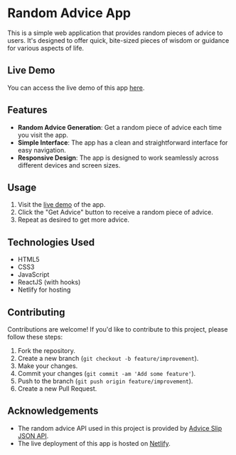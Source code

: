 # Random Advice App

This is a simple web application that provides random pieces of advice to users. It's designed to offer quick, bite-sized pieces of wisdom or guidance for various aspects of life.

## Live Demo

You can access the live demo of this app [here](https://leafy-cheesecake-4d95c8.netlify.app/).

## Features

- **Random Advice Generation**: Get a random piece of advice each time you visit the app.
- **Simple Interface**: The app has a clean and straightforward interface for easy navigation.
- **Responsive Design**: The app is designed to work seamlessly across different devices and screen sizes.

## Usage

1. Visit the [live demo](https://leafy-cheesecake-4d95c8.netlify.app/) of the app.
2. Click the "Get Advice" button to receive a random piece of advice.
3. Repeat as desired to get more advice.

## Technologies Used

- HTML5
- CSS3
- JavaScript
- ReactJS (with hooks)
- Netlify for hosting


## Contributing

Contributions are welcome! If you'd like to contribute to this project, please follow these steps:

1. Fork the repository.
2. Create a new branch (`git checkout -b feature/improvement`).
3. Make your changes.
4. Commit your changes (`git commit -am 'Add some feature'`).
5. Push to the branch (`git push origin feature/improvement`).
6. Create a new Pull Request.


## Acknowledgements

- The random advice API used in this project is provided by [Advice Slip JSON API](https://api.adviceslip.com/).
- The live deployment of this app is hosted on [Netlify](https://www.netlify.com/).

